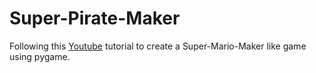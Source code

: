 # Super-Pirate-Maker
Following this [Youtube](https://www.youtube.com/watch?v=qYomF9p_SYM&list=LL&index=6&t=390s) tutorial to create a Super-Mario-Maker like game using pygame.
